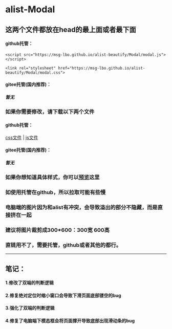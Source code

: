 # alist-Modal
## 这两个文件都放在head的最上面或者最下面
#### github托管：
`<script src="https://msg-lbo.github.io/alist-beautify/Modal/modal.js"></script>`

`<link rel="stylesheet" href="https://msg-lbo.github.io/alist-beautify/Modal/modal.css">`
#### gitee托管(国内推荐)：
##### 暂无
### 如果你需要修改，请下载以下两个文件
#### github托管：
[css文件](https://msg-lbo.github.io/alist-Modal/Modal/modal.css)
<span>|</span>
[js文件](https://msg-lbo.github.io/alist-Modal/Modal/modal.js)
#### gitee托管(国内推荐)：
##### 暂无
### 如果你想知道具体样式，你可以[预览](https://pan.ylmty.cc)这里
### 如使用托管在github，所以拉取可能有些慢
### 电脑端的图片因为和alist有冲突，会导致溢出的部分不隐藏，而是直接挤在一起
### 建议将图片裁剪成300*600：300宽 600高
### 直链用不了，需要托管，github或者其他的都行。
<hr>

## 笔记：
#### 1.修改了双端的判断逻辑
#### 2.修复绝对定位时缩小窗口会导致下滑页面底部镂空的bug
#### 3.强化了双端的判断逻辑
#### 4.修复了电脑端下模态框会将页面撑开导致底部出现滑动条的bug
